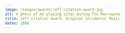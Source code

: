 ```yaml
---
image: /images/awards/jeff-citation-award.jpg
alt: A photo of me playing sitar during The Masrayana
title: Jeff Citation Award, Original Incidental Music
dates: 2006
---
```


